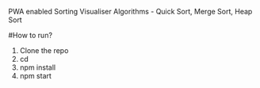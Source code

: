 PWA enabled Sorting Visualiser
Algorithms - Quick Sort, Merge Sort, Heap Sort

#How to run?
1. Clone the repo
2. cd <name of project>
3. npm install
4. npm start
